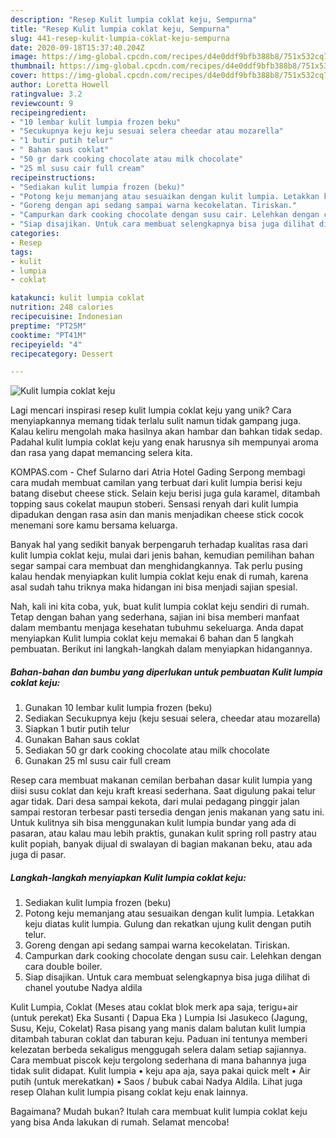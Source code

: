 ```yaml
---
description: "Resep Kulit lumpia coklat keju, Sempurna"
title: "Resep Kulit lumpia coklat keju, Sempurna"
slug: 441-resep-kulit-lumpia-coklat-keju-sempurna
date: 2020-09-18T15:37:40.204Z
image: https://img-global.cpcdn.com/recipes/d4e0ddf9bfb388b8/751x532cq70/kulit-lumpia-coklat-keju-foto-resep-utama.jpg
thumbnail: https://img-global.cpcdn.com/recipes/d4e0ddf9bfb388b8/751x532cq70/kulit-lumpia-coklat-keju-foto-resep-utama.jpg
cover: https://img-global.cpcdn.com/recipes/d4e0ddf9bfb388b8/751x532cq70/kulit-lumpia-coklat-keju-foto-resep-utama.jpg
author: Loretta Howell
ratingvalue: 3.2
reviewcount: 9
recipeingredient:
- "10 lembar kulit lumpia frozen beku"
- "Secukupnya keju keju sesuai selera cheedar atau mozarella"
- "1 butir putih telur"
- " Bahan saus coklat"
- "50 gr dark cooking chocolate atau milk chocolate"
- "25 ml susu cair full cream"
recipeinstructions:
- "Sediakan kulit lumpia frozen (beku)"
- "Potong keju memanjang atau sesuaikan dengan kulit lumpia. Letakkan keju diatas kulit lumpia. Gulung dan rekatkan ujung kulit dengan putih telur."
- "Goreng dengan api sedang sampai warna kecokelatan. Tiriskan."
- "Campurkan dark cooking chocolate dengan susu cair. Lelehkan dengan cara double boiler."
- "Siap disajikan. Untuk cara membuat selengkapnya bisa juga dilihat di chanel youtube Nadya aldila"
categories:
- Resep
tags:
- kulit
- lumpia
- coklat

katakunci: kulit lumpia coklat 
nutrition: 248 calories
recipecuisine: Indonesian
preptime: "PT25M"
cooktime: "PT41M"
recipeyield: "4"
recipecategory: Dessert

---
```



![Kulit lumpia coklat keju](https://img-global.cpcdn.com/recipes/d4e0ddf9bfb388b8/751x532cq70/kulit-lumpia-coklat-keju-foto-resep-utama.jpg)

Lagi mencari inspirasi resep kulit lumpia coklat keju yang unik? Cara menyiapkannya memang tidak terlalu sulit namun tidak gampang juga. Kalau keliru mengolah maka hasilnya akan hambar dan bahkan tidak sedap. Padahal kulit lumpia coklat keju yang enak harusnya sih mempunyai aroma dan rasa yang dapat memancing selera kita.

KOMPAS.com - Chef Sularno dari Atria Hotel Gading Serpong membagi cara mudah membuat camilan yang terbuat dari kulit lumpia berisi keju batang disebut cheese stick. Selain keju berisi juga gula karamel, ditambah topping saus cokelat maupun stoberi. Sensasi renyah dari kulit lumpia dipadukan dengan rasa asin dan manis menjadikan cheese stick cocok menemani sore kamu bersama keluarga.

Banyak hal yang sedikit banyak berpengaruh terhadap kualitas rasa dari kulit lumpia coklat keju, mulai dari jenis bahan, kemudian pemilihan bahan segar sampai cara membuat dan menghidangkannya. Tak perlu pusing kalau hendak menyiapkan kulit lumpia coklat keju enak di rumah, karena asal sudah tahu triknya maka hidangan ini bisa menjadi sajian spesial.


Nah, kali ini kita coba, yuk, buat kulit lumpia coklat keju sendiri di rumah. Tetap dengan bahan yang sederhana, sajian ini bisa memberi manfaat dalam membantu menjaga kesehatan tubuhmu sekeluarga. Anda dapat menyiapkan Kulit lumpia coklat keju memakai 6 bahan dan 5 langkah pembuatan. Berikut ini langkah-langkah dalam menyiapkan hidangannya.

<!--inarticleads1-->

##### Bahan-bahan dan bumbu yang diperlukan untuk pembuatan Kulit lumpia coklat keju:

1. Gunakan 10 lembar kulit lumpia frozen (beku)
1. Sediakan Secukupnya keju (keju sesuai selera, cheedar atau mozarella)
1. Siapkan 1 butir putih telur
1. Gunakan  Bahan saus coklat
1. Sediakan 50 gr dark cooking chocolate atau milk chocolate
1. Gunakan 25 ml susu cair full cream


Resep cara membuat makanan cemilan berbahan dasar kulit lumpia yang diisi susu coklat dan keju kraft kreasi sederhana. Saat digulung pakai telur agar tidak. Dari desa sampai kekota, dari mulai pedagang pinggir jalan sampai restoran terbesar pasti tersedia dengan jenis makanan yang satu ini. Untuk kulitnya sih bisa menggunakan kulit lumpia bundar yang ada di pasaran, atau kalau mau lebih praktis, gunakan kulit spring roll pastry atau kulit popiah, banyak dijual di swalayan di bagian makanan beku, atau ada juga di pasar. 

<!--inarticleads2-->

##### Langkah-langkah menyiapkan Kulit lumpia coklat keju:

1. Sediakan kulit lumpia frozen (beku)
1. Potong keju memanjang atau sesuaikan dengan kulit lumpia. Letakkan keju diatas kulit lumpia. Gulung dan rekatkan ujung kulit dengan putih telur.
1. Goreng dengan api sedang sampai warna kecokelatan. Tiriskan.
1. Campurkan dark cooking chocolate dengan susu cair. Lelehkan dengan cara double boiler.
1. Siap disajikan. Untuk cara membuat selengkapnya bisa juga dilihat di chanel youtube Nadya aldila


Kulit Lumpia, Coklat (Meses atau coklat blok merk apa saja, terigu+air (untuk perekat) Eka Susanti ( Dapua Eka ) Lumpia Isi Jasukeco (Jagung, Susu, Keju, Cokelat) Rasa pisang yang manis dalam balutan kulit lumpia ditambah taburan coklat dan taburan keju. Paduan ini tentunya memberi kelezatan berbeda sekaligus menggugah selera dalam setiap sajiannya. Cara membuat piscok keju tergolong sederhana di mana bahannya juga tidak sulit didapat. Kulit lumpia • keju apa aja, saya pakai quick melt • Air putih (untuk merekatkan) • Saos / bubuk cabai Nadya Aldila. Lihat juga resep Olahan kulit lumpia pisang coklat keju enak lainnya. 

Bagaimana? Mudah bukan? Itulah cara membuat kulit lumpia coklat keju yang bisa Anda lakukan di rumah. Selamat mencoba!
